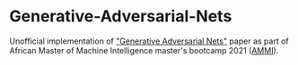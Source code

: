 # Generative-Adversarial-Nets
Unofficial implementation of ["Generative Adversarial Nets"](https://papers.nips.cc/paper/2014/file/5ca3e9b122f61f8f06494c97b1afccf3-Paper.pdf) paper as part of African Master of Machine Intelligence master's bootcamp 2021 ([AMMI](https://aimsammi.org/)).
